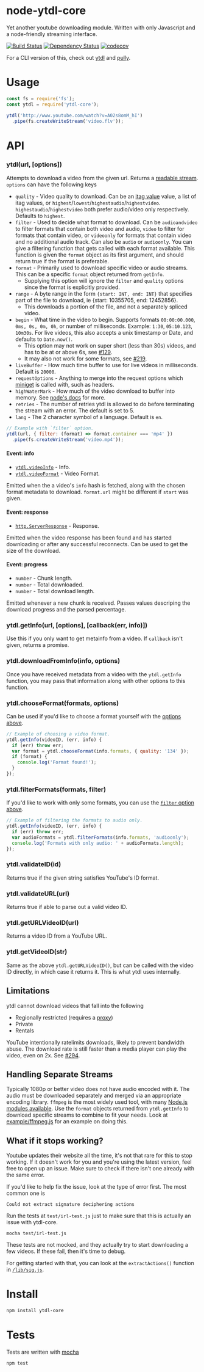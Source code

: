# node-ytdl-core

Yet another youtube downloading module. Written with only Javascript and a node-friendly streaming interface.

[![Build Status](https://secure.travis-ci.org/fent/node-ytdl-core.svg)](http://travis-ci.org/fent/node-ytdl-core)
[![Dependency Status](https://david-dm.org/fent/node-ytdl-core.svg)](https://david-dm.org/fent/node-ytdl-core)
[![codecov](https://codecov.io/gh/fent/node-ytdl-core/branch/master/graph/badge.svg)](https://codecov.io/gh/fent/node-ytdl-core)

For a CLI version of this, check out [ytdl](https://github.com/fent/node-ytdl) and [pully](https://github.com/JimmyBoh/pully).

# Usage

```js
const fs = require('fs');
const ytdl = require('ytdl-core');

ytdl('http://www.youtube.com/watch?v=A02s8omM_hI')
  .pipe(fs.createWriteStream('video.flv'));
```


# API
### ytdl(url, [options])

Attempts to download a video from the given url. Returns a [readable stream](https://nodejs.org/api/stream.html#stream_class_stream_readable). `options` can have the following keys

* `quality` - Video quality to download. Can be an [itag value](http://en.wikipedia.org/wiki/YouTube#Quality_and_formats) value, a list of itag values, or `highest`/`lowest`/`highestaudio`/`highestvideo`. `highestaudio`/`highestvideo` both prefer audio/video only respectively. Defaults to `highest`.
* `filter` - Used to decide what format to download. Can be `audioandvideo` to filter formats that contain both video and audio, `video` to filter for formats that contain video, or `videoonly` for formats that contain video and no additional audio track. Can also be `audio` or `audioonly`. You can give a filtering function that gets called with each format available. This function is given the `format` object as its first argument, and should return true if the format is preferable.
* `format` - Primarily used to download specific video or audio streams. This can be a specific `format` object returned from `getInfo`.
  * Supplying this option will ignore the `filter` and `quality` options since the format is explicitly provided.
* `range` - A byte range in the form `{start: INT, end: INT}` that specifies part of the file to download, ie {start: 10355705, end: 12452856}.
  * This downloads a portion of the file, and not a separately spliced video.
* `begin` - What time in the video to begin. Supports formats `00:00:00.000`, `0ms, 0s, 0m, 0h`, or number of milliseconds. Example: `1:30`, `05:10.123`, `10m30s`. For live videos, this also accepts a unix timestamp or Date, and defaults to `Date.now()`.
  * This option may not work on super short (less than 30s) videos, and has to be at or above 6s, see [#129](https://github.com/fent/node-ytdl-core/issues/129).
  * It may also not work for some formats, see [#219](https://github.com/fent/node-ytdl-core/issues/219).
* `liveBuffer` - How much time buffer to use for live videos in milliseconds. Default is `20000`.
* `requestOptions` - Anything to merge into the request options which [miniget](https://github.com/fent/node-miniget) is called with, such as headers.
* `highWaterMark` - How much of the video download to buffer into memory. See [node's docs](https://nodejs.org/api/stream.html#stream_constructor_new_stream_writable_options) for more.
* `retries` - The number of retries ytdl is allowed to do before terminating the stream with an error. The default is set to 5.
* `lang` - The 2 character symbol of a language. Default is `en`.

```js
// Example with `filter` option.
ytdl(url, { filter: (format) => format.container === 'mp4' })
  .pipe(fs.createWriteStream('video.mp4'));
```

#### Event: info
* [`ytdl.videoInfo`](example/info.json) - Info.
* [`ytdl.videoFormat`](typings/index.d.ts#L22) - Video Format.

Emitted when the a video's `info` hash is fetched, along with the chosen format metadata to download. `format.url` might be different if `start` was given.

#### Event: response
* [`http.ServerResponse`](https://nodejs.org/api/http.html#http_class_http_serverresponse) - Response.

Emitted when the video response has been found and has started downloading or after any successful reconnects. Can be used to get the size of the download.

#### Event: progress
* `number` - Chunk length.
* `number` - Total downloaded.
* `number` - Total download length.

Emitted whenever a new chunk is received. Passes values descriping the download progress and the parsed percentage.

### ytdl.getInfo(url, [options], [callback(err, info)])

Use this if you only want to get metainfo from a video. If `callback` isn't given, returns a promise.

### ytdl.downloadFromInfo(info, options)

Once you have received metadata from a video with the `ytdl.getInfo` function, you may pass that information along with other options to this function.

### ytdl.chooseFormat(formats, options)

Can be used if you'd like to choose a format yourself with the [options above](#ytdlurl-options).

```js
// Example of choosing a video format.
ytdl.getInfo(videoID, (err, info) {
  if (err) throw err;
  var format = ytdl.chooseFormat(info.formats, { quality: '134' });
  if (format) {
    console.log('Format found!');
  }
});
```

### ytdl.filterFormats(formats, filter)

If you'd like to work with only some formats, you can use the [`filter` option above](#ytdlurl-options).

```js
// Example of filtering the formats to audio only.
ytdl.getInfo(videoID, (err, info) {
  if (err) throw err;
  var audioFormats = ytdl.filterFormats(info.formats, 'audioonly');
  console.log('Formats with only audio: ' + audioFormats.length);
});
```

### ytdl.validateID(id)

Returns true if the given string satisfies YouTube's ID format.

### ytdl.validateURL(url)

Returns true if able to parse out a valid video ID.

### ytdl.getURLVideoID(url)

Returns a video ID from a YouTube URL.

### ytdl.getVideoID(str)

Same as the above `ytdl.getURLVideoID()`, but can be called with the video ID directly, in which case it returns it. This is what ytdl uses internally.

## Limitations

ytdl cannot download videos that fall into the following
* Regionally restricted (requires a [proxy](example/proxy.js))
* Private
* Rentals

YouTube intentionally ratelimits downloads, likely to prevent bandwidth abuse. The download rate is still faster than a media player can play the video, even on 2x. See [#294](https://github.com/fent/node-ytdl-core/issues/294).

## Handling Separate Streams

Typically 1080p or better video does not have audio encoded with it. The audio must be downloaded separately and merged via an appropriate encoding library. `ffmpeg` is the most widely used tool, with many [Node.js modules available](https://www.npmjs.com/search?q=ffmpeg). Use the `format` objects returned from `ytdl.getInfo` to download specific streams to combine to fit your needs. Look at [example/ffmpeg.js](example/ffmpeg.js) for an example on doing this.

## What if it stops working?

Youtube updates their website all the time, it's not that rare for this to stop working. If it doesn't work for you and you're using the latest version, feel free to open up an issue. Make sure to check if there isn't one already with the same error.

If you'd like to help fix the issue, look at the type of error first. The most common one is

    Could not extract signature deciphering actions

Run the tests at `test/irl-test.js` just to make sure that this is actually an issue with ytdl-core.

    mocha test/irl-test.js

These tests are not mocked, and they actually try to start downloading a few videos. If these fail, then it's time to debug.

For getting started with that, you can look at the `extractActions()` function in [`/lib/sig.js`](https://github.com/fent/node-ytdl-core/blob/master/lib/sig.js).


# Install

```bash
npm install ytdl-core
```

# Tests
Tests are written with [mocha](https://mochajs.org)

```bash
npm test
```
